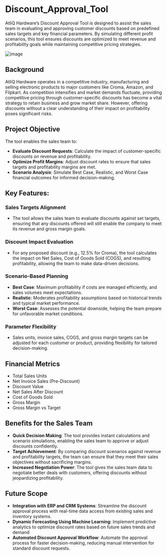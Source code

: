# Discount_Approval_Tool
AtliQ Hardware’s Discount Approval Tool is designed to assist the sales team in evaluating and approving customer discounts based on predefined sales targets and key financial parameters. By simulating different profit scenarios, this tool ensures discounts are optimized to meet revenue and profitability goals while maintaining competitive pricing strategies.

![image](https://github.com/user-attachments/assets/866eaefb-a219-43ee-9016-2afc717012be)


## Background
AtliQ Hardware operates in a competitive industry, manufacturing and selling electronic products to major customers like Croma, Amazon, and Flipkart. As competition intensifies and market demands fluctuate, providing competitive pricing through customer-specific discounts has become a vital strategy to retain business and grow market share. However, offering discounts without a clear understanding of their impact on profitability poses significant risks.

## Project Objective
The tool enables the sales team to:
- **Evaluate Discount Requests**: Calculate the impact of customer-specific discounts on revenue and profitability.
- **Optimize Profit Margins**: Adjust discount rates to ensure that sales targets and profitability margins are met.
- **Scenario Analysis**: Simulate Best Case, Realistic, and Worst Case financial outcomes for informed decision-making.

## Key Features:
### Sales Targets Alignment
  - The tool allows the sales team to evaluate discounts against set targets, ensuring that any discounts offered will still enable the company to meet its revenue and gross margin goals.

### Discount Impact Evaluation
  - For any proposed discount (e.g., 12.5% for Croma), the tool calculates the impact on Net Sales, Cost of Goods Sold (COGS), and resulting profitability, allowing the team to make data-driven decisions.

### Scenario-Based Planning
  - **Best Case**: Maximum profitability if costs are managed efficiently, and sales volumes meet expectations.
  - **Realistic**: Moderates profitability assumptions based on historical trends and typical market performance.
  - **Worst Case**: Assesses the potential downside, helping the team prepare for unfavorable market conditions.

### Parameter Flexibility
  - Sales units, invoice sales, COGS, and gross margin targets can be adjusted for each customer or product, providing flexibility for tailored decision-making.

## Financial Metrics
- Total Sales Units
- Net Invoice Sales (Pre-Discount)
- Discount Value
- Net Sales After Discount
- Cost of Goods Sold
- Gross Margin
- Gross Margin vs Target

## Benefits for the Sales Team
- **Quick Decision Making**: The tool provides instant calculations and scenario simulations, enabling the sales team to approve or adjust discounts confidently.
- **Target Achievement**: By comparing discount scenarios against revenue and profitability targets, the team can ensure that they meet their sales objectives without sacrificing margins.
- **Increased Negotiation Power**: The tool gives the sales team data to negotiate better deals with customers, offering discounts without jeopardizing profitability.

## Future Scope
- **Integration with ERP and CRM Systems**: Streamline the discount approval process with real-time data access from existing sales and inventory systems.
- **Dynamic Forecasting Using Machine Learning**: Implement predictive analytics to optimize discount rates based on future sales trends and demand
- **Automated Discount Approval Workflow**: Automate the approval process for faster decision-making, reducing manual intervention for standard discount requests.
